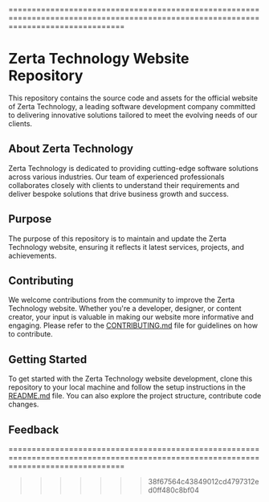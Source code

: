 =====================================================================================================================================

# Zerta Technology Website Repository

This repository contains the source code and assets for the official website of Zerta Technology, a leading software development company committed to delivering innovative solutions tailored to meet the evolving needs of our clients.

## About Zerta Technology

Zerta Technology is dedicated to providing cutting-edge software solutions across various industries. Our team of experienced professionals collaborates closely with clients to understand their requirements and deliver bespoke solutions that drive business growth and success.

## Purpose

The purpose of this repository is to maintain and update the Zerta Technology website, ensuring it reflects it latest services, projects, and achievements.

## Contributing

We welcome contributions from the community to improve the Zerta Technology website. Whether you're a developer, designer, or content creator, your input is valuable in making our website more informative and engaging. Please refer to the [CONTRIBUTING.md](CONTRIBUTING.md) file for guidelines on how to contribute.

## Getting Started

To get started with the Zerta Technology website development, clone this repository to your local machine and follow the setup instructions in the [README.md](README.md) file. You can also explore the project structure, contribute code changes.

## Feedback

=====================================================================================================================================

> > > > > > > 38f67564c43849012cd4797312ed0ff480c8bf04
